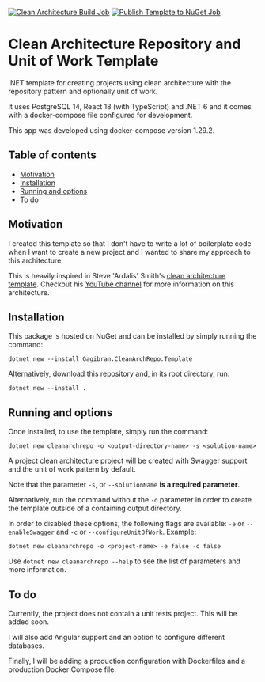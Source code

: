 [![Clean Architecture Build Job](https://github.com/gagibran/clean-architecture-repository-template/workflows/Clean%20Architecture%20Build%20Job/badge.svg)](https://github.com/gagibran/clean-architecture-repository-template/actions)
[![Publish Template to NuGet Job](https://github.com/gagibran/clean-architecture-repository-template/workflows/Publish%20Template%20to%20Nuget%20Job/badge.svg)](https://github.com/gagibran/clean-architecture-repository-template/actions)

# Clean Architecture Repository and Unit of Work Template

.NET template for creating projects using clean architecture with the repository pattern and optionally unit of work.

It uses PostgreSQL 14, React 18 (with TypeScript) and .NET 6 and it comes with a docker-compose file configured for development.

This app was developed using docker-compose version 1.29.2.

## Table of contents

- [Motivation](#motivation)
- [Installation](#installation)
- [Running and options](#running-and-options)
- [To do](#to-do)

## Motivation

I created this template so that I don't have to write a lot of boilerplate code when I want to create a new project and I wanted to share my approach to this architecture.

This is heavily inspired in Steve 'Ardalis' Smith's [clean architecture template](https://github.com/ardalis/CleanArchitecture). Checkout his [YouTube channel](https://www.youtube.com/c/Ardalis) for more information on this architecture.

## Installation

This package is hosted on NuGet and can be installed by simply running the command:

`dotnet new --install Gagibran.CleanArchRepo.Template`

Alternatively, download this repository and, in its root directory, run:

`dotnet new --install .`

## Running and options

Once installed, to use the template, simply run the command:

`dotnet new cleanarchrepo -o <output-directory-name> -s <solution-name>`

A project clean architecture project will be created with Swagger support and the unit of work pattern by default.

Note that the parameter `-s`, or `--solutionName` **is a required parameter**.

Alternatively, run the command without the `-o` parameter in order to create the template outside of a containing output directory.

In order to disabled these options, the following flags are available: `-e` or `--enableSwagger` and `-c` or `--configureUnitOfWork`. Example:

`dotnet new cleanarchrepo -o <project-name> -e false -c false`

Use `dotnet new cleanarchrepo --help` to see the list of parameters and more information.

## To do

Currently, the project does not contain a unit tests project. This will be added soon.

I will also add Angular support and an option to configure different databases.

Finally, I will be adding a production configuration with Dockerfiles and a production Docker Compose file.